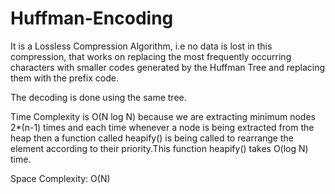 # Huffman-Encoding
It is a Lossless Compression Algorithm, i.e no data is lost in this compression, that works on replacing the most frequently occurring characters with smaller codes generated by the Huffman Tree and replacing them with the prefix code.

The decoding is done using the same tree.

Time Complexity is O(N log N) because we are extracting minimum nodes 2*(n-1) times and each time whenever a node is being extracted from the heap then a function called heapify() is being called to rearrange the element according to their priority.This function heapify() takes O(log N) time.

Space Complexity: O(N)
